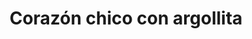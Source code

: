 ---
title: Corazón chico con argollita
date: 
draft: false

# descripcion
description : Corazón chico con argollita

materials: Plata 925

color: Plateado

dimensions: 2cm x 1,5cm

code: 02-14-0210

type: "Dijes"

categories: []

price: $2.330,00

# Images
# first image will be shown in the product page
images:
  # - image: "images/path_to_image"
  # La ubicacion de las imagenes es imagenes/Dijes/Dijes.Plata/02-14-0210-corazon-chico-con-argollita
  - image: "./images/dijes/plata/02-14-0210-corazon-chico-con-argollita.JPG"
---